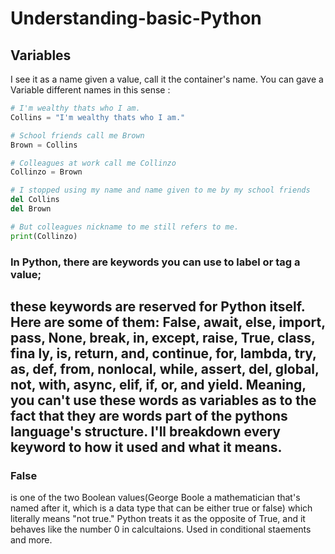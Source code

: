 # Understanding-basic-Python

  ## Variables
I see it as a name given a value, call it the container's name. You can gave a Variable different names in this sense :

```python 
# I'm wealthy thats who I am.
Collins = "I'm wealthy thats who I am."

# School friends call me Brown
Brown = Collins

# Colleagues at work call me Collinzo 
Collinzo = Brown 

# I stopped using my name and name given to me by my school friends
del Collins
del Brown

# But colleagues nickname to me still refers to me.
print(Collinzo)
```
### In Python, there are keywords you can use to label or tag a value;
 these keywords are reserved for Python itself. Here are some of them: False, await, 
else, import, pass, None, break, in, except, raise, True, class, fina ly, is, return, 
and, continue, for, lambda, try, as, def, from, nonlocal, while, assert, del, global, 
not, with, async, elif, if, or, and yield. 
 Meaning, you can't use these words as variables as to the fact that they are words part of the pythons language's structure.
  I'll breakdown every keyword to how it used and what it means.
  ------------

  ### False
  is one of the two Boolean values(George Boole a mathematician that's named after it, which is a data type that can be either true or false) which literally means "not true." Python treats it as the opposite of True, and it behaves like the number 0 in calcultaions.
  Used in conditional staements and more.
  ```python
